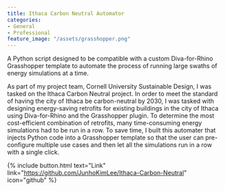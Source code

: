 ```yaml
---
title: Ithaca Carbon Neutral Automator
categories:
- General
- Professional
feature_image: "/assets/grasshopper.png"
---
```


A Python script designed to be compatible with a custom Diva-for-Rhino Grasshopper template to automate the process of running large swaths of energy simulations at a time.

<!-- more -->

As part of my project team, Cornell University Sustainable Design, I was tasked on the Ithaca Carbon Neutral project. In order to meet the standard of having the city of Ithaca be carbon-neutral by 2030, I was tasked with designing energy-saving retrofits for existing buildings in the city of Ithaca using Diva-for-Rhino and the Grasshopper plugin. To determine the most cost-efficient combination of retrofits, many time-consuming energy simulations had to be run in a row. To save time, I built this automater that injects Python code into a Grasshopper template so that the user can pre-configure multiple use cases and then let all the simulations run in a row with a single click.


{% include button.html text="Link" link="https://github.com/JunhoKimLee/Ithaca-Carbon-Neutral" icon="github" %}